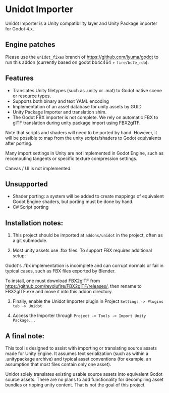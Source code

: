 # Unidot Importer

Unidot Importer is a Unity compatibility layer and Unity Package importer for Godot 4.x.

## Engine patches

Please use the `unidot_fixes` branch of https://github.com/lyuma/godot to run this addon (currently based on godot bb4c464 + `fire/bc7e_rdo`).

## Features

- Translates Unity filetypes (such as .unity or .mat) to Godot native scene or resource types.
- Supports both binary and text YAML encoding
- Implementation of an asset database for unity assets by GUID
- Unity Package Importer and translation shim.
- The Godot FBX importer is not complete. We rely on automatic FBX to glTF translation during unity package import using FBX2glTF.

Note that scripts and shaders will need to be ported by hand. However, it will be possible to map from the unity scripts/shaders to Godot equivalents after porting.

Many import settings in Unity are not implemented in Godot Engine, such as recomputing tangents or specific texture compression settings.

Canvas / UI is not implemented.

## Unsupported

- Shader porting: a system will be added to create mappings of equivalent Godot Engine shaders, but porting must be done by hand.
- C# Script porting

## Installation notes:

1. This project should be imported at `addons/unidot` in the project, often as a git submodule.

2. Most unity assets use .fbx files. To support FBX requires additional setup:

  Godot's .fbx implementation is incomplete and can corrupt normals or fail in typical cases, such as FBX files exported by Blender.

  To install, one must download FBX2glTF from https://github.com/revolufire/FBX2glTF/releases/, then rename to FBX2glTF.exe and move it into this addon directory.

3. Finally, enable the Unidot Importer plugin in Project `Settings -> Plugins tab -> Unidot`

4. Access the Importer through `Project -> Tools -> Import Unity Package...`

## A final note:

This tool is designed to assist with importing or translating source assets made for Unity Engine. It assumes text serialization (such as within a .unitypackage archive) and typical asset conventions (for example, an assumption that most files contain only one asset).

Unidot solely translates existing usable source assets into equivalent Godot source assets. There are no plans to add functionality for decompiling asset bundles or ripping unity content. That is not the goal of this project.
